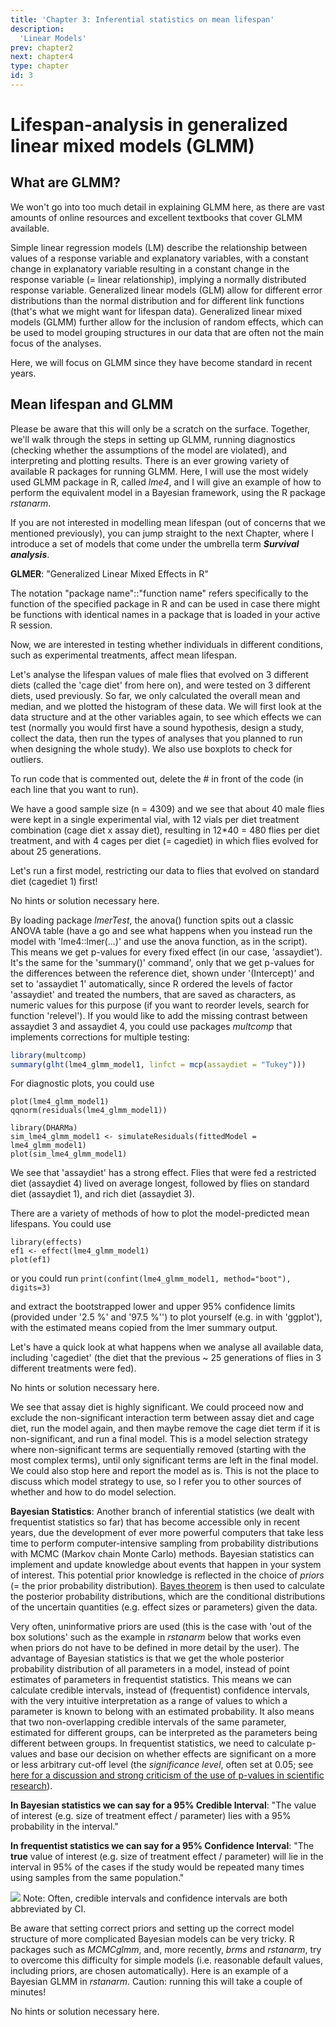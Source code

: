 ```yaml
---
title: 'Chapter 3: Inferential statistics on mean lifespan'
description:
  'Linear Models'
prev: chapter2
next: chapter4
type: chapter
id: 3
---
```


<exercise id="1" title="Jumping right into GLMM">

# Lifespan-analysis in generalized linear mixed models (GLMM)



## What are GLMM?

We won't go into too much detail in explaining GLMM here, as there are vast amounts of online resources and excellent textbooks that cover GLMM available. 

Simple linear regression models (LM) describe the relationship between values of a response variable and explanatory variables, with a constant change in explanatory variable resulting in a constant change in the response variable (= linear relationship), implying a normally distributed response variable. Generalized linear models (GLM) allow for different error distributions than the normal distribution and for different link functions (that's what we might want for lifespan data). Generalized linear mixed models (GLMM) further allow for the inclusion of random effects, which can be used to model grouping structures in our data that are often not the main focus of the analyses.

Here, we will focus on GLMM since they have become standard in recent years. 

## Mean lifespan and GLMM

Please be aware that this will only be a scratch on the surface. Together, we'll walk through the steps in setting up GLMM, running diagnostics (checking whether the assumptions of the model are violated), and interpreting and plotting results. There is an ever growing variety of available R packages for running GLMM. Here, I will use the most widely used GLMM package in R, called *lme4*, and I will give an example of how to perform the equivalent model in a Bayesian framework, using the R package *rstanarm*. 

If you are not interested in modelling mean lifespan (out of concerns that we mentioned previously), you can jump straight to the next Chapter, where I introduce a set of models that come under the umbrella term ***Survival analysis***.

</exercise>

<exercise id="2" title="lme4::glmer anyone?">

**GLMER**: "Generalized Linear Mixed Effects in R"

The notation "package name"::"function name" refers specifically to the function of the specified package in R and can be used in case there might be functions with identical names in a package that is loaded in your active R session.

Now, we are interested in testing whether individuals in different conditions, such as experimental treatments, affect mean lifespan.

Let's analyse the lifespan values of male flies that evolved on 3 different diets (called the 'cage diet' from here on), and were tested on 3 different diets, used previously. So far, we only calculated the overall mean and median, and we plotted the histogram of these data. We will first look at the data structure and at the other variables again, to see which effects we can test (normally you would first have a sound hypothesis, design a study, collect the data, then run the types of analyses that you planned to run when designing the whole study). We also use boxplots to check for outliers.

<codeblock id="6">
To run code that is commented out, delete the # in front of the code (in each line that you want to run).
</codeblock>

We have a good sample size (n = 4309) and we see that about 40 male flies were kept in a single experimental vial, with 12 vials per diet treatment combination (cage diet x assay diet), resulting in 12*40 = 480 flies per diet treatment, and with 4 cages per diet (= cagediet) in which flies evolved for about 25 generations.

Let's run a first model, restricting our data to flies that evolved on standard diet (cagediet 1) first!

<codeblock id="7">
No hints or solution necessary here.
</codeblock>

By loading package *lmerTest*, the anova() function spits out a classic ANOVA table (have a go and see what happens when you instead run the model with 'lme4::lmer(...)' and use the anova function, as in the script). This means we get p-values for every fixed effect (in our case, 'assaydiet'). It's the same for the 'summary()' command', only that we get p-values for the differences between the reference diet, shown under '(Intercept)' and set to 'assaydiet 1' automatically, since R ordered the levels of factor 'assaydiet' and treated the numbers, that are saved as characters, as numeric values for this purpose (if you want to reorder levels, search for function 'relevel'). If you would like to add the missing contrast between assaydiet 3 and assaydiet 4, you could use packages *multcomp* that implements corrections for multiple testing:

```R
library(multcomp)
summary(glht(lme4_glmm_model1, linfct = mcp(assaydiet = "Tukey")))
```

For diagnostic plots, you could use

```
plot(lme4_glmm_model1)
qqnorm(residuals(lme4_glmm_model1))

library(DHARMa)
sim_lme4_glmm_model1 <- simulateResiduals(fittedModel = lme4_glmm_model1)
plot(sim_lme4_glmm_model1)
```

We see that 'assaydiet' has a strong effect. Flies that were fed a restricted diet (assaydiet 4) lived on average longest, followed by flies on standard diet (assaydiet 1), and rich diet (assaydiet 3).

There are a variety of methods of how to plot the model-predicted mean lifespans. You could use

``` 
library(effects)
ef1 <- effect(lme4_glmm_model1)
plot(ef1)
```

or you could run
`print(confint(lme4_glmm_model1, method="boot"), digits=3)`

and extract the bootstrapped lower and upper 95% confidence limits (provided under '2.5 %' and '97.5 %'') to plot yourself (e.g. in with 'ggplot'), with the estimated means copied from the lmer summary output.

Let's have a quick look at what happens when we analyse all available data, including 'cagediet' (the diet that the previous ~ 25 generations of flies in 3 different treatments were fed).

<codeblock id="8">
No hints or solution necessary here.
</codeblock>

We see that assay diet is highly significant. We could proceed now and exclude the non-significant interaction term between assay diet and cage diet, run the model again, and then maybe remove the cage diet term if it is non-significant, and run a final model. This is a model selection strategy where non-significant terms are sequentially removed (starting with the most complex terms), until only significant terms are left in the final model. We could also stop here and report the model as is. This is not the place to discuss which model strategy to use, so I refer you to other sources of whether and how to do model selection.

</exercise>

<exercise id="3" title="Bayesian with rstanarm::stan_lmer">

**Bayesian Statistics**: Another branch of inferential statistics (we dealt with frequentist statistics so far) that has become accessible only in recent years, due the development of ever more powerful computers that take less time to perform computer-intensive sampling from probability distributions with MCMC (Markov chain Monte Carlo) methods. Bayesian statistics can implement and update knowledge about events that happen in your system of interest. This potential prior knowledge is reflected in the choice of *priors* (= the prior probability distribution). [Bayes theorem](https://en.wikipedia.org/wiki/Bayes'_theorem) is then used to calculate the posterior probability distributions, which are the conditional distributions of the uncertain quantities (e.g. effect sizes or parameters) given the data. 

Very often, uninformative priors are used (this is the case with 'out of the box solutions' such as the example in *rstanarm* below that works even when priors do not have to be defined in more detail by the user). The advantage of Bayesian statistics is that we get the whole posterior probability distribution of all parameters in a model, instead of point estimates of parameters in frequentist statistics. This means we can calculate credible intervals, instead of (frequentist) confidence intervals, with the very intuitive interpretation as a range of values to which a parameter is known to belong with an estimated probability. It also means that two non-overlapping credible intervals of the same parameter, estimated for different groups, can be interpreted as the parameters being different between groups. In frequentist statistics,  we need to calculate p-values and base our decision on whether effects are significant on a more or less arbitrary cut-off level (the *significance level*, often set at 0.05; see [here for a discussion and strong criticism of the use of p-values in scientific research](https://doi.org/10.1080/00031305.2019.1583913)).

**In Bayesian statistics we can say for a 95% Credible Interval**: "The value of interest (e.g. size of treatment effect / parameter) lies with a 95% probability in the interval."

**In frequentist statistics we can say for a 95% Confidence Interval**: "The **true** value of interest (e.g. size of treatment effect / parameter) will lie in the interval in 95% of the cases if the study would be repeated many times using samples from the same population."

![](https://github.com/zajitschek/lifespananalysis/blob/master/images/pushpin.svg?raw=true) Note: Often, credible intervals and confidence intervals are both abbreviated by CI.

Be aware that setting correct priors and setting up the correct model structure of more complicated Bayesian models can be very tricky. R packages such as *MCMCglmm*, and, more recently, *brms* and *rstanarm*, try to overcome this difficulty for simple models (i.e. reasonable default values, including priors, are chosen automatically). Here is an example of a Bayesian GLMM in *rstanarm*. Caution: running this will take a couple of minutes!

<codeblock id="9">
No hints or solution necessary here.
</codeblock>



</exercise>

